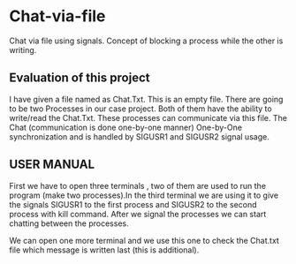 # Chat-via-file
Chat via file using signals. Concept of blocking a process while the other is writing.

## Evaluation of this project
I have given a file named as Chat.Txt. This is an empty file. There are going to
be two Processes in our case project. Both of them have the ability to write/read
the Chat.Txt. These processes can communicate via this file.
The Chat (communication is done one-by-one manner) One-by-One synchronization
and is handled by SIGUSR1 and SIGUSR2 signal usage.

## USER MANUAL
First we have to open three terminals , two of them are used to run the program
(make two processes).In the third terminal we are using it to give the
signals SIGUSR1 to the first process and SIGUSR2 to the second process 
with kill command. 
After we signal the processes we can start chatting between the processes.

We can open one more terminal and we use this one to check the Chat.txt file which
message is written last (this is additional).
